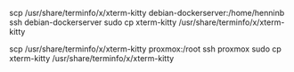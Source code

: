 scp /usr/share/terminfo/x/xterm-kitty debian-dockerserver:/home/henninb
ssh debian-dockerserver sudo cp xterm-kitty /usr/share/terminfo/x/xterm-kitty

scp /usr/share/terminfo/x/xterm-kitty proxmox:/root
ssh proxmox sudo cp xterm-kitty /usr/share/terminfo/x/xterm-kitty
